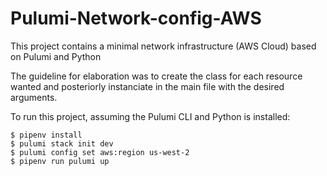 # Pulumi-Network-config-AWS

This project contains a minimal network infrastructure (AWS Cloud) based on Pulumi and Python 
<p>
The guideline for elaboration was to create the class for each resource wanted and posteriorly instanciate in the main file with the desired arguments.
<p>

To run this project, assuming the Pulumi CLI and Python is installed:
   ```
  $ pipenv install
  $ pulumi stack init dev
  $ pulumi config set aws:region us-west-2
  $ pipenv run pulumi up
  ```
